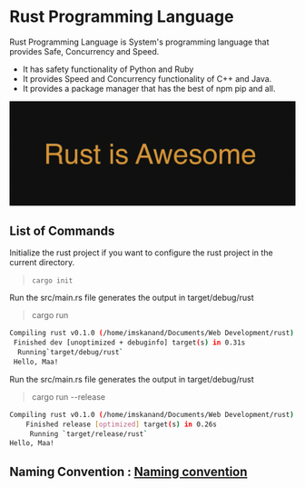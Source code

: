 # Rust Programming Language

Rust Programming Language is System's programming language that provides Safe, Concurrency and Speed.

- It has safety functionality of Python and Ruby
- It provides Speed and Concurrency functionality of C++ and Java.
- It provides a package manager that has the best of npm pip and all.

![Rust is Awesome](/GitHub_Images/Rust%20is%20Awesome.png)

## List of Commands

Initialize the rust project if you want to configure the rust project in the current directory.

> `cargo init`

Run the src/main.rs file generates the output in target/debug/rust

> cargo run

```bash
Compiling rust v0.1.0 (/home/imskanand/Documents/Web Development/rust)
 Finished dev [unoptimized + debuginfo] target(s) in 0.31s
  Running`target/debug/rust`
 Hello, Maa!
```

Run the src/main.rs file generates the output in target/debug/rust

> cargo run --release

```bash
Compiling rust v0.1.0 (/home/imskanand/Documents/Web Development/rust)
    Finished release [optimized] target(s) in 0.26s
     Running `target/release/rust`
Hello, Maa!
```

## Naming Convention : [Naming convention](docs/Rust.md)
